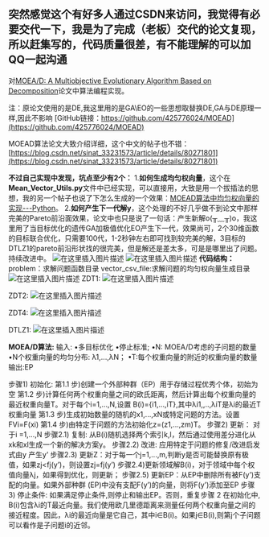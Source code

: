 ## 突然感觉这个有好多人通过CSDN来访问，我觉得有必要交代一下，我是为了完成（老板）交代的论文复现，所以赶集写的，代码质量很差，有不能理解的可以加QQ一起沟通


对[MOEA/D: A Multiobjective Evolutionary Algorithm Based on Decomposition](https://ieeexplore.ieee.org/document/4358754)论文中算法编程实现。

注：原论文使用的是DE,我这里用的是GA\EO的一些思想取替换DE,GA与DE原理一样,因此不影响
[GitHub链接：https://github.com/425776024/MOEAD](https://github.com/425776024/MOEAD)

MOEAD算法论文大致介绍详细，这个中文的帖子也不错：[https://blog.csdn.net/sinat_33231573/article/details/80271801](https://blog.csdn.net/sinat_33231573/article/details/80271801)

**不过自己实现中发现，坑点至少有2个：**
1.**如何生成均匀权向量**，这个在**Mean_Vector_Utils.py**文件中已经实现，可以直接用，大致是用一个拔插法的思想，我的另一个帖子也说了下怎么生成的一个效果：[MOEAD算法中均匀权向量的实现---Python](https://blog.csdn.net/jiang425776024/article/details/84528415)。
2.**如何产生下一代解y**，这个处理的不好几乎做不到论文中那样完美的Pareto前沿面效果，论文中也只是说了一句话：产生新解o(╥﹏╥)o，我这里用了当目标优化的遗传GA加极值优化EO产生下一代，效果尚可，2个30维函数的目标联合优化，只需要100代，1-2秒钟左右即可找到较完美的解，3目标的DTLZ1的pareto前沿形状找的很完美，但是解还是差太多，可是是哪里出了问题。持续改进中。
![在这里插入图片描述](https://img-blog.csdnimg.cn/20190215141201213.png?x-oss-process=image/watermark,type_ZmFuZ3poZW5naGVpdGk,shadow_10,text_aHR0cHM6Ly9ibG9nLmNzZG4ubmV0L2ppYW5nNDI1Nzc2MDI0,size_16,color_FFFFFF,t_70)
![在这里插入图片描述](https://img-blog.csdnimg.cn/20190215141234448.png?x-oss-process=image/watermark,type_ZmFuZ3poZW5naGVpdGk,shadow_10,text_aHR0cHM6Ly9ibG9nLmNzZG4ubmV0L2ppYW5nNDI1Nzc2MDI0,size_16,color_FFFFFF,t_70)
**代码结构：**
problem：求解问题函数目录
vector_csv_file:求解问题的均匀权向量生成目录
![在这里插入图片描述](https://img-blog.csdnimg.cn/20190224120440614.png?x-oss-process=image/watermark,type_ZmFuZ3poZW5naGVpdGk,shadow_10,text_aHR0cHM6Ly9ibG9nLmNzZG4ubmV0L2ppYW5nNDI1Nzc2MDI0,size_16,color_FFFFFF,t_70)
ZDT1:
![在这里插入图片描述](https://img-blog.csdnimg.cn/20181204164430456.png?x-oss-process=image/watermark,type_ZmFuZ3poZW5naGVpdGk,shadow_10,text_aHR0cHM6Ly9ibG9nLmNzZG4ubmV0L2ppYW5nNDI1Nzc2MDI0,size_16,color_FFFFFF,t_70)

ZDT2:
![在这里插入图片描述](https://img-blog.csdnimg.cn/20181204164641860.png?x-oss-process=image/watermark,type_ZmFuZ3poZW5naGVpdGk,shadow_10,text_aHR0cHM6Ly9ibG9nLmNzZG4ubmV0L2ppYW5nNDI1Nzc2MDI0,size_16,color_FFFFFF,t_70)

ZDT4:
![在这里插入图片描述](https://img-blog.csdnimg.cn/20181204164713350.png?x-oss-process=image/watermark,type_ZmFuZ3poZW5naGVpdGk,shadow_10,text_aHR0cHM6Ly9ibG9nLmNzZG4ubmV0L2ppYW5nNDI1Nzc2MDI0,size_16,color_FFFFFF,t_70)

DTLZ1:
![在这里插入图片描述](https://img-blog.csdnimg.cn/20181204164947831.png?x-oss-process=image/watermark,type_ZmFuZ3poZW5naGVpdGk,shadow_10,text_aHR0cHM6Ly9ibG9nLmNzZG4ubmV0L2ppYW5nNDI1Nzc2MDI0,size_16,color_FFFFFF,t_70)


**MOEA/D算法:**
输入: 
•多目标优化 
•停止标准;
•N: MOEA/D考虑的子问题的数量
•N个权重向量的均匀分布: λ1,...,λN；
•T:每个权重向量的附近的权重向量的数量
输出:EP

步骤1) 初始化:
第1.1 步)创建一个外部种群（EP）用于存储过程优秀个体，初始为空
第1.2 步)计算任何两个权重向量之间的欧氏距离，然后计算出每个权重向量的最近权重向量T。对于每个i=1,…,N,设置
B(i)={i1,...,iT},其中λi1,,..,λiT是λi的最近T权重向量
第1.3 步)生成初始数量的随机的x1,...,xN或特定问题的方法。设置FVi=F(xi) 
第1.4 步)由特定于问题的方法初始化z=(z1,...,zm)T。
步骤2) 更新：
对于i =1,…,N
步骤2.1) 复制: 从B(i)随机选择两个索引k,l，然后通过使用差分进化从xk和xl生成一个新的解决方案y。
步骤2.2) 改进: 应用特定于问题的修复/改进启发式由y 产生y’
步骤2.3) 更新Z：对于每一个j=1,...,m,判断y是否可能替换原有极值，如果zj<fj(y’)，则设置zj=fj(y’)
步骤2.4)更新领域解B(i)，对于领域中每个权值向量λj，如果得到优化，则更新；
步骤2.5) 更新EP：从EP中删除所有被F(y’)支配的向量。如果外部种群 (EP)中没有支配F(y’)的向量，则将F(y’)添加至EP
步骤3) 停止条件: 如果满足停止条件,则停止和输出EP。否则，重复步骤 2
在初始化中, B(i)包含λi的T最近向量。我们使用欧几里德距离来测量任何两个权重向量之间的接近程度。因此，λi的最近向量是它自己，其中i∈B(i)。如果j∈B(i),则第j个子问题可以看作是子问题i的近邻。
